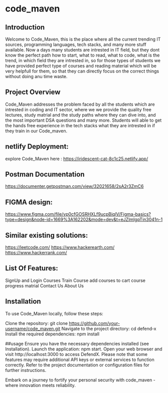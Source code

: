 # code_maven

## Introduction
Welcome to Code_Maven, this is the place where all the current trending IT sources, programming languages, tech stacks, and many more stuff available. Now a days many students are intrested in IT field, but they dont know the perfect path how to start, what to read, what to code, what is the trend, in which field they are intrested in, so for those types of students we have provided perfect type of courses and reading material which will be very helpfull for them,  so that they can directly focus on the correct things without doing anu time waste.

## Project  Overview
Code_Maven addresses the problem faced by all the students which are intrested in coding and IT sector, where we we provide the quality free lectures, study matrial and the study paths where they can dive into, and the most important DSA questions and many more. Students will able to get the hands free experience  in the tech stacks what they are intrested in if they train in our Code_maven.

## netlify Deployment:
explore Code_Maven here : https://iridescent-cat-8c1c25.netlify.app/

## Postman Documentation
https://documenter.getpostman.com/view/32021658/2sA2r3ZmC6

## FIGMA design:
https://www.figma.com/file/vp0cfGOSRHXLf9ucpBiqlV/Figma-basics?type=design&node-id=1669%3A162202&mode=dev&t=eJZlmIgpTin3041n-1

## Similar existing solutions:
https://leetcode.com/
https://www.hackerearth.com/
https://www.hackerrank.com/

## List Of Features:
SignUp and Login
Courses
Train Course
add courses to cart
course progress
matrial
Contact Us
About Us

## Installation
To use Code_Maven locally, follow these steps:

Clone the repository: git clone https://github.com/your-username/code_maven.git
Navigate to the project directory: cd defend-x
Install the required dependencies: npm install

##usage
Ensure you have the necessary dependencies installed (see Installation). Launch the application: npm start. Open your web browser and visit http://localhost:3000 to access DefendX. Please note that some features may require additional API keys or external services to function correctly. Refer to the project documentation or configuration files for further instructions.

Embark on a journey to fortify your personal security with code_maven - where innovation meets reliability.


